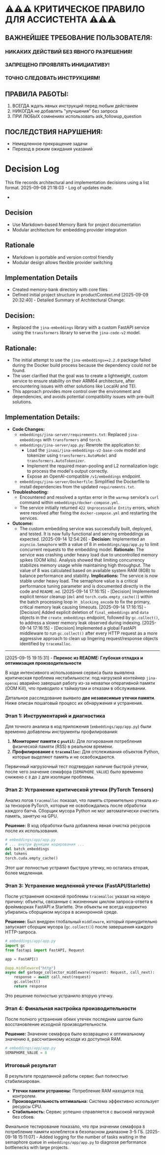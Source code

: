 # ⚠️⚠️⚠️ КРИТИЧЕСКОЕ ПРАВИЛО ДЛЯ АССИСТЕНТА ⚠️⚠️⚠️

## ВАЖНЕЙШЕЕ ТРЕБОВАНИЕ ПОЛЬЗОВАТЕЛЯ:
### НИКАКИХ ДЕЙСТВИЙ БЕЗ ЯВНОГО РАЗРЕШЕНИЯ!
### ЗАПРЕЩЕНО ПРОЯВЛЯТЬ ИНИЦИАТИВУ!
### ТОЧНО СЛЕДОВАТЬ ИНСТРУКЦИЯМ!

## ПРАВИЛА РАБОТЫ:
1. ВСЕГДА ждать явных инструкций перед любым действием
2. НИКОГДА не добавлять "улучшения" без запроса
3. ПРИ ЛЮБЫХ сомнениях использовать ask_followup_question

## ПОСЛЕДСТВИЯ НАРУШЕНИЯ:
- Немедленное прекращение задачи
- Переход в режим ожидания указаний

# Decision Log

This file records architectural and implementation decisions using a list format.
2025-09-08 21:18:03 - Log of updates made.

*
  
## Decision

* Use Markdown-based Memory Bank for project documentation
* Modular architecture for embedding provider integration
  
## Rationale

* Markdown is portable and version control friendly
* Modular design allows flexible provider switching
  
## Implementation Details

* Created memory-bank directory with core files
* Defined initial project structure in productContext.md
[2025-09-09 20:32:40] - Detailed Summary of Architectural Change:

## Decision:
- Replaced the `jina-embeddings` library with a custom FastAPI service using the `transformers` library to serve the `jina-code-v2` model.

## Rationale:
- The initial attempt to use the `jina-embeddings==2.2.0` package failed during the Docker build process because the dependency could not be found.
- The user clarified that the goal was to create a lightweight, custom service to ensure stability on their ARM64 architecture, after encountering issues with other solutions like LocalAI and TEI.
- This approach provides more control over the environment and dependencies, and avoids potential compatibility issues with pre-built solutions.

## Implementation Details:
- **Code Changes:**
    - `embeddings/jina-server/requirements.txt`: Replaced `jina-embeddings` with `transformers` and `torch`.
    - `embeddings/jina-server/app.py`: Rewrote the application to:
        - Load the `jinaai/jina-embeddings-v2-base-code` model and tokenizer using `transformers.AutoModel` and `transformers.AutoTokenizer`.
        - Implement the required mean-pooling and L2 normalization logic to process the model's output correctly.
        - Expose an OpenAI-compatible `/v1/embeddings` endpoint.
    - `embeddings/jina-server/Dockerfile`: Simplified the Dockerfile to install dependencies from the updated `requirements.txt`.
- **Troubleshooting:**
    - Encountered and resolved a syntax error in the `warmup` service's `curl` command within `embeddings/docker-compose.yml`.
    - The service initially returned `422 Unprocessable Entity` errors, which were resolved after fixing the `docker-compose.yml` and restarting the services.
- **Outcome:**
    - The custom embedding service was successfully built, deployed, and tested. It is now fully functional and serving embeddings as expected.
[2025-09-14 12:54:26] - **Decision:** Implemented an `asyncio.Semaphore` with a value of 8 in `embeddings/app/app.py` to limit concurrent requests to the embedding model.
**Rationale:** The service was crashing under heavy load due to uncontrolled memory spikes (OOM kills). Analysis showed that limiting concurrency stabilizes memory usage while maintaining high throughput. The value of 8 was calculated based on available system RAM (8GB) to balance performance and stability.
**Implications:** The service is now stable under heavy load. The semaphore value is a critical performance tuning parameter and is documented directly in the code and `README.md`.
[2025-09-14 17:16:15] - [Decision] Implemented explicit tensor cleanup (`del` and `torch.cuda.empty_cache()`) within the batch processing loop in `_blocking_encode` to fix the primary, critical memory leak causing timeouts.
[2025-09-14 17:16:15] - [Decision] Added explicit deletion of `final_embeddings` and `data` objects in the `create_embeddings` endpoint, followed by `gc.collect()`, to address a slower memory leak observed during indexing.
[2025-09-14 17:16:15] - [Decision] Implemented a global FastAPI middleware to run `gc.collect()` after every HTTP request as a more aggressive approach to clean up lingering request/response objects identified by `tracemalloc`.
---

[2025-09-15 19:15:31] - **Перенос из README: Глубокая отладка и оптимизация производительности**

В ходе интенсивного использования сервиса была выявлена критическая проблема нестабильности: под нагрузкой контейнер `jina-openai` аварийно завершал работу из-за нехватки оперативной памяти (OOM Kill), что приводило к таймаутам и отказам в обслуживании.

Детальное расследование выявило **две независимые утечки памяти**. Ниже описан пошаговый процесс их обнаружения и устранения.

### Этап 1: Инструментарий и диагностика

Для точного анализа в код приложения (`embeddings/app/app.py`) были временно добавлены инструменты профилирования:
1.  **Мониторинг памяти с `psutil`:** Для логирования потребления физической памяти (RSS) в реальном времени.
2.  **Профилирование с `tracemalloc`:** Для отслеживания объектов Python, которые выделяют память и не освобождаются.

Первичный нагрузочный тест подтвердил наличие быстрой утечки, после чего значение семафора (`SEMAPHORE_VALUE`) было временно снижено с `8` до `2` для изоляции проблемы.

### Этап 2: Устранение критической утечки (PyTorch Tensors)

Анализ логов `tracemalloc` показал, что память стремительно утекала из-за тензоров PyTorch, которые не освобождались после обработки каждого батча. Сборщик мусора Python не мог автоматически очистить память, занятую на GPU.

**Решение:**
В код обработки была добавлена явная очистка ресурсов после их использования.

```python
# embeddings/app/app.py
# ... внутри функции кодирования ...
del batch_embeddings
del tokens
torch.cuda.empty_cache()
```
Этот шаг полностью устранил быструю утечку, но осталась вторая, более медленная.

### Этап 3: Устранение медленной утечки (FastAPI/Starlette)

После устранения основной проблемы `tracemalloc` указал на новую причину: объекты, связанные с жизненным циклом запроса-ответа в фреймворках FastAPI и Starlette. Эти объекты не всегда корректно убирались сборщиком мусора в асинхронной среде.

**Решение:**
Был внедрен глобальный `middleware`, который принудительно запускает сборщик мусора (`gc.collect()`) после завершения каждого HTTP-запроса.

```python
# embeddings/app/app.py
import gc
from fastapi import FastAPI, Request

app = FastAPI()

@app.middleware("http")
async def garbage_collector_middleware(request: Request, call_next):
    response = await call_next(request)
    gc.collect()
    return response
```
Это решение полностью устранило вторую утечку.

### Этап 4: Финальная настройка производительности

После полного устранения обеих утечек последним шагом было восстановление исходной производительности.

**Решение:**
Значение семафора было возвращено к оптимальному значению `8`, рассчитанному исходя из доступной RAM.

```python
# embeddings/app/app.py
SEMAPHORE_VALUE = 8
```

### Итоговый результат

В результате проделанной работы сервис был полностью стабилизирован.
-   **Утечки памяти устранены:** Потребление RAM находится под контролем.
-   **Производительность оптимальна:** Система эффективно использует ресурсы CPU.
-   **Стабильность:** Сервис успешно справляется с высокой нагрузкой без сбоев.

Финальное тестирование показало, что при значении семафора `8` потребление памяти колеблется в безопасном диапазоне 3-5 ГБ.
[2025-09-18 15:11:07] - Added logging for the number of tasks waiting in the semaphore queue in `embeddings/app/app.py` to diagnose performance bottlenecks with large projects.